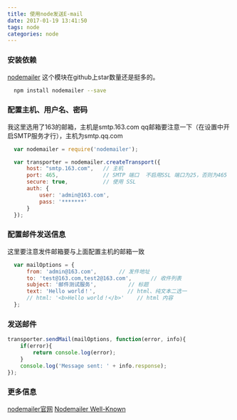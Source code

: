 ```yaml
---
title: 使用node发送E-mail
date: 2017-01-19 13:41:50
tags: node
categories: node
---
```


### 安装依赖
[nodemailer](https://github.com/nodemailer/nodemailer) 这个模块在github上star数量还是挺多的。
``` bash
  npm install nodemailer --save
```

### 配置主机、用户名、密码
我这里选用了163的邮箱，主机是smtp.163.com
qq邮箱要注意一下（在设置中开启SMTP服务才行），主机为smtp.qq.com

``` javascript
  var nodemailer = require('nodemailer');

  var transporter = nodemailer.createTransport({
      host: "smtp.163.com",   // 主机
      port: 465,              // SMTP 端口  不启用SSL 端口为25，否则为465
      secure: true,           // 使用 SSL
      auth: {
          user: 'admin@163.com',
          pass: '*******' 
      }
  });

```

### 配置邮件发送信息
这里要注意发件邮箱要与上面配置主机的邮箱一致

``` javascript
  var mailOptions = {
      from: 'admin@163.com',       // 发件地址
      to: 'test@163.com,test2@163.com',      // 收件列表
      subject: '邮件测试服务',          // 标题
      text: 'Hello world！',          // html、纯文本二选一
      // html: '<b>Hello world！</b>'    // html 内容
  };

```

### 发送邮件

``` javascript
transporter.sendMail(mailOptions, function(error, info){
    if(error){
        return console.log(error);
    }
    console.log('Message sent: ' + info.response);
});

```

### 更多信息
[nodemailer官网](https://nodemailer.com/)
[Nodemailer Well-Known](https://github.com/andris9/nodemailer-wellknown#supported-services)
